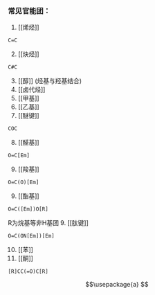 ### 常见官能团：
1. [[烯烃]] 
```smiles
C=C
```
2. [[炔烃]]
```smiles
C#C
```
3. [[醇]] (烃基与羟基结合)
4. [[卤代烃]]
5. [[甲基]]
6. [[乙基]]
7. [[醚键]]
```smiles
COC
```
8. [[醛基]]
```smiles
O=C[Em]
```
9. [[羧基]]
```smiles
O=C(O)[Em]
```
9. [[酯基]]
```smiles
O=C([Em])O[R]
```
   R为烷基等非H基团
9. [[肽键]]
```smiles
O=C(ON[Em])[Em]
```
10. [[苯]]
11. [[酮]]
```smiles
[R]CC(=O)C[R]
```
$$\usepackage{a}
$$